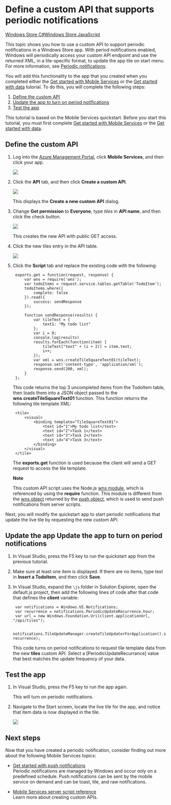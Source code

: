 <properties linkid="develop-mobile-tutorials-create-pull-notifications-js" urlDisplayName="Define a custom API that supports pull notifications" pageTitle="Define a custom API that supports pull notifications - Azure Mobile Services" metaKeywords="" description="Learn how to Define a custom API that supports periodic notifications in Windows Store apps that use Azure Mobile Services." metaCanonical="" services="" documentationCenter="" title="Define a custom API that supports periodic notifications" authors="glenga" solutions="" manager="" editor="" />

<tags ms.service="mobile-services" ms.workload="mobile" ms.tgt_pltfrm="mobile-windows-store" ms.devlang="javascript" ms.topic="article" ms.date="01/01/1900" ms.author="glenga" />




# Define a custom API that supports periodic notifications

<div class="dev-center-tutorial-selector sublanding"> 
	<a href="/en-us/develop/mobile/tutorials/create-pull-notifications-dotnet" title="Windows Store C#">Windows Store C#</a><a href="/en-us/develop/mobile/tutorials/create-pull-notifications-js" title="Windows Store JavaScript" class="current">Windows Store JavaScript</a>
</div>

This topic shows you how to use a custom API to support periodic notifications in a Windows Store app. With period notifications enabled, Windows will periodically access your custom API endpoint and use the returned XML, in a tile-specific format, to update the app tile on start menu. For more information, see [Periodic notifications]. 

You will add this functionality to the app that you created when you completed either the [Get started with Mobile Services] or the [Get started with data] tutorial. To do this, you will complete the following steps:

1. [Define the custom API]
2. [Update the app to turn on period notifications]
3. [Test the app] 

This tutorial is based on the Mobile Services quickstart. Before you start this tutorial, you must first complete [Get started with Mobile Services] or the [Get started with data].  

## <a name="define-custom-api"></a>Define the custom API

1. Log into the [Azure Management Portal], click **Mobile Services**, and then click your app.

   	![][0]

2. Click the **API** tab, and then click **Create a custom API**.

   	![][1]

   	This displays the **Create a new custom API** dialog.

3. Change **Get permission** to **Everyone**, type _tiles_ in **API name**, and then click the check button.

   	![][2]

	This creates the new API with public GET access.

4. Click the new tiles entry in the API table.

	![][3]

5. Click the **Script** tab and replace the existing code with the following:

		exports.get = function(request, response) {
		    var wns = require('wns');
		    var todoItems = request.service.tables.getTable('TodoItem');
		    todoItems.where({
		        complete: false
		    }).read({
		        success: sendResponse
		    });
		
		    function sendResponse(results) {
		        var tileText = {
		            text1: "My todo list"
		        };
		        var i = 0;
		        console.log(results)
		        results.forEach(function(item) {
		            tileText["text" + (i + 2)] = item.text;
		            i++;
		        });
		        var xml = wns.createTileSquareText01(tileText);
		        response.set('content-type', 'application/xml');
		        response.send(200, xml);
		    }
		};

	This code returns the top 3 uncompleted items from the TodoItem table, then loads them into a JSON object passed to the **wns**.**createTileSquareText01** function. This function returns the following tile template XML:

		<tile>
			<visual>
				<binding template="TileSquareText01">
					<text id="1">My todo list</text>
					<text id="2">Task 1</text>
					<text id="3">Task 2</text>
					<text id="4">Task 3</text>
				</binding>
			</visual>
		</tile>

	The **exports.get** function is used because the client will send a GET request to access the tile template.

   	<div class="dev-callout"><b>Note</b>
   		<p>This custom API script uses the Node.js <a href="http://go.microsoft.com/fwlink/p/?LinkId=306750">wns module</a>, which is referenced by using the <strong>require</strong> function. This module is different from the <a href="http://go.microsoft.com/fwlink/p/?LinkId=260591">wns object</a> returned by the <a href="http://msdn.microsoft.com/en-us/library/windowsazure/jj554217.aspx">push object</a>, which is used to send push notifications from server scripts.</p>
   	</div>

Next, you will modify the quickstart app to start periodic notifications that update the live tile by requesting the new custom API.

<h2><a name="update-app"></a><span class="short-header">Update the app </span>Update the app to turn on period notifications</h2>

1. In Visual Studio, press the F5 key to run the quickstart app from the previous tutorial.

2. Make sure at least one item is displayed. If there are no items, type text in **Insert a TodoItem**, and then click **Save**.

3. In Visual Studio, expand the `\js` folder in Solution Explorer, open the default.js project, then add the following lines of code after that code that defines the **client** variable:

        var notifications = Windows.UI.Notifications;
        var recurrence = notifications.PeriodicUpdateRecurrence.hour;
        var url = new Windows.Foundation.Uri(client.applicationUrl, "/api/tiles");

        notifications.TileUpdateManager.createTileUpdaterForApplication().startPeriodicUpdate(url, recurrence);

	This code turns on period notifications to request tile template data from the new **tiles** custom API. Select a [PeriodicUpdateRecurrance] value that best matches the update frequency of your data.

## <a name="test-app"></a>Test the app

1. In Visual Studio, press the F5 key to run the app again.

	This will turn on periodic notifications.

2. Navigate to the Start screen, locate the live tile for the app, and notice that item data is now displayed in the tile.

 	![][4]

## Next steps

Now that you have created a periodic notification, consider finding out more about the following Mobile Services topics:

* [Get started with push notifications]
	<br/>Periodic notifications are managed by Windows and occur only on a predefined schedule. Push notifications can be sent by the mobile service on demand and can be toast, tile, and raw notifications.

* [Mobile Services server script reference]
  <br/>Learn more about creating custom APIs.

<!-- Anchors. -->
[Define the custom API]: #define-custom-api
[Update the app to turn on period notifications]: #update-app
[Test the app]: #test-app
[Next Steps]: #next-steps

<!-- Images. -->
[0]: ./media/mobile-services-windows-store-javascript-create-pull-notifications/mobile-services-selection.png
[1]: ./media/mobile-services-windows-store-javascript-create-pull-notifications/mobile-custom-api-create.png
[2]: ./media/mobile-services-windows-store-javascript-create-pull-notifications/mobile-custom-api-create-dialog.png
[3]: ./media/mobile-services-windows-store-javascript-create-pull-notifications/mobile-custom-api-select.png
[4]: ./media/mobile-services-windows-store-javascript-create-pull-notifications/mobile-custom-api-live-tile.png

<!-- URLs. -->
[Windows Push Notifications & Live Connect]: http://go.microsoft.com/fwlink/?LinkID=257677
[Mobile Services server script reference]: http://go.microsoft.com/fwlink/?LinkId=262293
[My Apps dashboard]: http://go.microsoft.com/fwlink/?LinkId=262039
[Get started with Mobile Services]: /en-us/develop/mobile/tutorials/get-started/#create-new-service
[Get started with data]: /en-us/develop/mobile/tutorials/started-with-data-js
[Get started with authentication]: /en-us/develop/mobile/tutorials/get-started-with-users-js
[Get started with push notifications]: /en-us/develop/mobile/tutorials/get-started-with-push-js
[JavaScript and HTML]: mobile-services-win8-javascript/

[Azure Management Portal]: https://manage.windowsazure.com/
[Periodic notifications]: http://msdn.microsoft.com/en-us/library/windows/apps/jj150587.aspx


